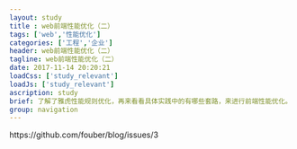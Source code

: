 ```yaml
---
layout: study
title : web前端性能优化（二）
tags: ['web','性能优化']
categories: ['工程','企业']
header: web前端性能优化（二）
tagline: web前端性能优化（二）
date: 2017-11-14 20:20:21
loadCss: ['study_relevant']
loadJs: ['study_relevant']
ascription: study
brief: 了解了雅虎性能规则优化，再来看看具体实践中的有哪些套路，来进行前端性能优化。
group: navigation
---
```



<p>https://github.com/fouber/blog/issues/3</p>